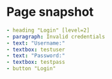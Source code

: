 # Page snapshot

```yaml
- heading "Login" [level=2]
- paragraph: Invalid credentials
- text: "Username:"
- textbox: testuser
- text: "Password:"
- textbox: testpass
- button "Login"
```